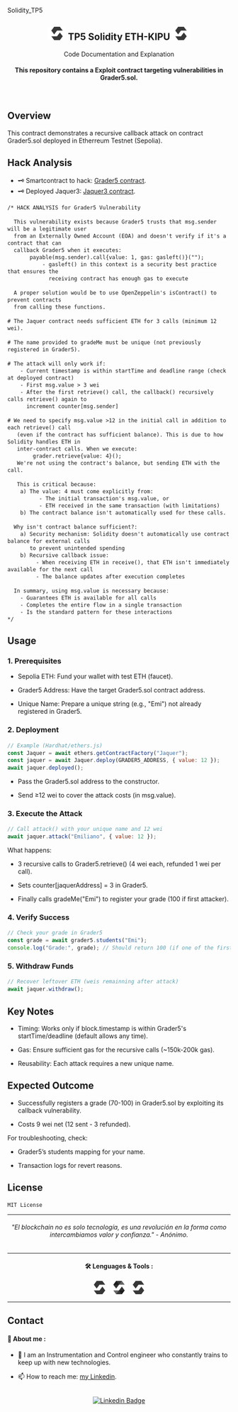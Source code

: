 <!--
**emito69/emito69** is a ✨ _special_ ✨ repository because its `README.md` (this file) appears on your GitHub profile.
Here are some ideas to get you started:
- 🔭 I’m currently working on ...
- 🌱 I’m currently learning ...
- 👯 I’m looking to collaborate on ...
- 🤔 I’m looking for help with ...
- 💬 Ask me about ...
- 📫 How to reach me: ...
- 😄 Pronouns: ...
- ⚡ Fun fact: ...

En el README de github no puedo añadir scrpits de java o css, tengo que trabajar directamente con atributos en html
-->

Solidity_TP5

<div id="header" align="center">
  <h2 align="center"> <img src="https://github.com/devicons/devicon/blob/master/icons/solidity/solidity-plain.svg" title="Solidity" alt="Solidity" height="30" width="40"/> TP5 Solidity ETH-KIPU <img src="https://github.com/devicons/devicon/blob/master/icons/solidity/solidity-plain.svg" title="Solidity" alt="Solidity" height="30" width="40"/> </h2>
  Code Documentation and Explanation
  <h4 align="center"> This repository contains a Exploit contract targeting vulnerabilities in Grader5.sol.</h4>
   <br>
</div>

## Overview

This contract demonstrates a recursive callback attack on contract Grader5.sol deployed in Etherreum Testnet (Sepolia).

## Hack Analysis

- 🗝️ Smartcontract to hack: [Grader5 contract](https://sepolia.etherscan.io/address/0x5733eE985e22eFF46F595376d79e31413b1A1e16#code).
- 🗝️ Deployed Jaquer3: [Jaquer3 contract](https://sepolia.etherscan.io/address/0xF904742893f89392DFE996d57eD52a19745b4dFF).

```solidity annotate
/* HACK ANALYSIS for Grader5 Vulnerability

  This vulnerability exists because Grader5 trusts that msg.sender will be a legitimate user
  from an Externally Owned Account (EOA) and doesn't verify if it's a contract that can 
  callback Grader5 when it executes: 
       payable(msg.sender).call{value: 1, gas: gasleft()}("");
           - gasleft() in this context is a security best practice that ensures the 
             receiving contract has enough gas to execute

  A proper solution would be to use OpenZeppelin's isContract() to prevent contracts 
  from calling these functions.

# The Jaquer contract needs sufficient ETH for 3 calls (minimum 12 wei).

# The name provided to gradeMe must be unique (not previously registered in Grader5).

# The attack will only work if:
    - Current timestamp is within startTime and deadline range (check at deployed contract)
    - First msg.value > 3 wei
    - After the first retrieve() call, the callback() recursively calls retrieve() again to 
      increment counter[msg.sender]

# We need to specify msg.value >12 in the initial call in addition to each retrieve() call 
   (even if the contract has sufficient balance). This is due to how Solidity handles ETH in 
   inter-contract calls. When we execute:     
        grader.retrieve{value: 4}();
   We're not using the contract's balance, but sending ETH with the call. 

   This is critical because:
    a) The value: 4 must come explicitly from:
          - The initial transaction's msg.value, or
          - ETH received in the same transaction (with limitations)
    b) The contract balance isn't automatically used for these calls.

  Why isn't contract balance sufficient?:
    a) Security mechanism: Solidity doesn't automatically use contract balance for external calls 
       to prevent unintended spending
    b) Recursive callback issue:
         - When receiving ETH in receive(), that ETH isn't immediately available for the next call
         - The balance updates after execution completes

  In summary, using msg.value is necessary because:
    - Guarantees ETH is available for all calls
    - Completes the entire flow in a single transaction
    - Is the standard pattern for these interactions
*/
```

## Usage

### 1. Prerequisites
- Sepolia ETH: Fund your wallet with test ETH (faucet).

- Grader5 Address: Have the target Grader5.sol contract address.

- Unique Name: Prepare a unique string (e.g., "Emi") not already registered in Grader5.

### 2. Deployment
```javascript annotate
// Example (Hardhat/ethers.js)
const Jaquer = await ethers.getContractFactory("Jaquer");
const jaquer = await Jaquer.deploy(GRADER5_ADDRESS, { value: 12 });
await jaquer.deployed();
```
- Pass the Grader5.sol address to the constructor.

- Send ≥12 wei to cover the attack costs (in msg.value).

###  3. Execute the Attack
```javascript annotate
// Call attack() with your unique name and 12 wei
await jaquer.attack("Emiliano", { value: 12 });
```
What happens:

- 3 recursive calls to Grader5.retrieve() (4 wei each, refunded 1 wei per call).

- Sets counter[jaquerAddress] = 3 in Grader5.

- Finally calls gradeMe("Emi") to register your grade (100 if first attacker).

### 4. Verify Success
```javascript annotate
// Check your grade in Grader5
const grade = await grader5.students("Emi");
console.log("Grade:", grade); // Should return 100 (if one of the first 8 attacker)
```

### 5. Withdraw Funds
```javascript
// Recover leftover ETH (weis remainning after attack)
await jaquer.withdraw();
```

## Key Notes
- Timing: Works only if block.timestamp is within Grader5's startTime/deadline (default allows any time).

- Gas: Ensure sufficient gas for the recursive calls (~150k-200k gas).

- Reusability: Each attack requires a new unique name.

## Expected Outcome
- Successfully registers a grade (70-100) in Grader5.sol by exploiting its callback vulnerability.

- Costs 9 wei net (12 sent - 3 refunded).

For troubleshooting, check:

- Grader5’s students mapping for your name.

- Transaction logs for revert reasons.

##  License

```
MIT License
```


<hr>
<h6 align="center"> "El blockchain no es solo tecnología, es una revolución en la forma como intercambiamos valor y confianza." - Anónimo.</h6>

<hr>
<div align="center">
 <h4> 🛠 Lenguages & Tools : </h4>
  <img src="https://github.com/devicons/devicon/blob/master/icons/solidity/solidity-plain.svg" title="Solidity" alt="Solidity" height="30" width="40"/>
  <img src="https://github.com/devicons/devicon/blob/master/icons/solidity/solidity-original.svg" title="Solidity" alt="Solidity" height="30" width="40"/>
  <img src="https://github.com/devicons/devicon/blob/master/icons/solidity/solidity-plain.svg" title="Solidity" alt="Solidity" height="30" width="40"/>
  <br>
</div>

<hr>

## Contact

 <h4> 🔭 About me : </h4>

- 📝  I am an Instrumentation and Control engineer who constantly trains to keep up with new technologies.

- 📫 How to reach me: [my Linkedin](https://www.linkedin.com/in/emiliano-alvarez-a6677b1b4).

<br>
<div id="badges" align="center">
    <a href="https://www.linkedin.com/in/emiliano-alvarez-a6677b1b4/">
        <img src="https://img.shields.io/badge/LinkedIn-0077B5?style=for-the-badge&logo=linkedin&logoColor=white" alt="Linkedin Badge"  style="max-width: 100%;">
    </a> 
</div>
<br>
</div>